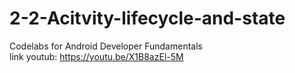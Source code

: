 # 2-2-Acitvity-lifecycle-and-state
Codelabs for Android Developer Fundamentals <br>
link youtub: https://youtu.be/X1B8azEl-5M
